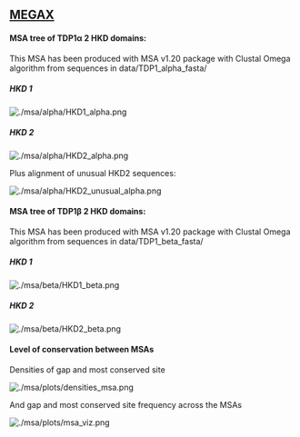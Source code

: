 ## [MEGAX](https://www.megasoftware.net/)

#### MSA tree of TDP1α 2 HKD domains:

This MSA has been produced with MSA v1.20 package with Clustal Omega algorithm from sequences in data/TDP1_alpha_fasta/

##### HKD 1
![./msa/alpha/HKD1_alpha.png](https://raw.githubusercontent.com/giacomomutti/TDP-phylogenetic-analysis/master/msa/alpha/HKD1_alpha.png)

##### HKD 2

![./msa/alpha/HKD2_alpha.png](https://raw.githubusercontent.com/giacomomutti/TDP-phylogenetic-analysis/master/msa/alpha/HKD2_alpha.png)

Plus alignment of unusual HKD2 sequences:

![./msa/alpha/HKD2_unusual_alpha.png](https://raw.githubusercontent.com/giacomomutti/TDP-phylogenetic-analysis/master/msa/alpha/HKD2_unusual_alpha.png)

#### MSA tree of TDP1β 2 HKD domains:

This MSA has been produced with MSA v1.20 package with Clustal Omega algorithm from sequences in data/TDP1_beta_fasta/

##### HKD 1

![./msa/beta/HKD1_beta.png](https://raw.githubusercontent.com/giacomomutti/TDP-phylogenetic-analysis/master/msa/beta/HKD1_beta.png)

##### HKD 2

![./msa/beta/HKD2_beta.png](https://raw.githubusercontent.com/giacomomutti/TDP-phylogenetic-analysis/master/msa/beta/HKD2_beta.png)

#### Level of conservation between MSAs

Densities of gap and most conserved site

![./msa/plots/densities_msa.png](https://raw.githubusercontent.com/giacomomutti/TDP-phylogenetic-analysis/master/msa/plots/densities_msa.png)

And gap and most conserved site frequency across the MSAs

![./msa/plots/msa_viz.png](https://raw.githubusercontent.com/giacomomutti/TDP-phylogenetic-analysis/master/msa/plots/msa_viz.png)

